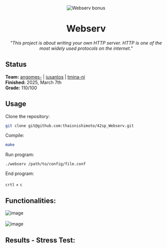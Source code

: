 <p align="center">
  <img src="https://github.com/thaisnishimoto/42-project-badges/blob/main/badges/webservm.png" alt="Webserv bonus"/>
</p>

<h1 align=center>
	<b>Webserv</b>
</h1>

<p align="center"><i>"This project is about writing your own HTTP server. HTTP is one of the most widely used protocols on the internet."</i></p>  

<h2>
 Status
</h2>

**Team:**  [angomes-](https://github.com/AndreGomesSilva) | [iusantos](https://github.com/iuryr) | [tmina-ni](https://github.com/thaisnishimoto/)  <br>
**Finished:**  2025, March 7th <br>
**Grade:** 110/100

<h2>
Usage
</h2>

Clone the repository:
```sh
git clone git@github.com:thaisnishimoto/42sp_Webserv.git
```
Compile:
```sh
make
```
Run program:
```
./webserv /path/to/config/file.conf
```
End program: <br> <br>
`crtl` + `c`

<h2>
Functionalities:
</h2>

![image](https://github.com/user-attachments/assets/3e6b8b32-1f0d-49f3-b576-1edc9f2b8de9)  <br> <br>
![image](https://github.com/user-attachments/assets/cd561cd6-8253-43f5-9bb0-91979447e5b4)

<h2>
Results - Stress Test:
</h2>
